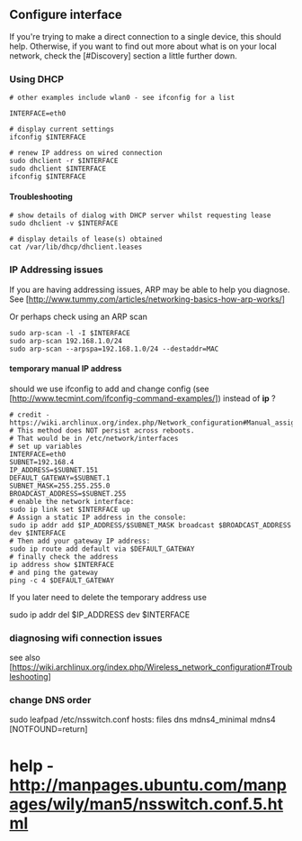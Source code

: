 
## Configure interface

If you're trying to make a direct connection to a single device, this should help. 
Otherwise, if you want to find out more about what is on your local network, 
check the [#Discovery] section a little further down.

### Using DHCP


```
# other examples include wlan0 - see ifconfig for a list

INTERFACE=eth0

# display current settings
ifconfig $INTERFACE

# renew IP address on wired connection
sudo dhclient -r $INTERFACE
sudo dhclient $INTERFACE
ifconfig $INTERFACE
```

#### Troubleshooting
```
# show details of dialog with DHCP server whilst requesting lease
sudo dhclient -v $INTERFACE

# display details of lease(s) obtained
cat /var/lib/dhcp/dhclient.leases
```

### IP Addressing issues

If you are having addressing issues, ARP may be able to help you diagnose. See 
[http://www.tummy.com/articles/networking-basics-how-arp-works/]

Or perhaps check using an ARP scan
```
sudo arp-scan -l -I $INTERFACE
sudo arp-scan 192.168.1.0/24
sudo arp-scan --arpspa=192.168.1.0/24 --destaddr=MAC
```
#### temporary manual IP address

should we use ifconfig to add and change config (see [http://www.tecmint.com/ifconfig-command-examples/]) instead of **ip** ?

```
# credit - https://wiki.archlinux.org/index.php/Network_configuration#Manual_assignment
# This method does NOT persist across reboots. 
# That would be in /etc/network/interfaces
# set up variables
INTERFACE=eth0
SUBNET=192.168.4
IP_ADDRESS=$SUBNET.151
DEFAULT_GATEWAY=$SUBNET.1
SUBNET_MASK=255.255.255.0
BROADCAST_ADDRESS=$SUBNET.255
# enable the network interface:
sudo ip link set $INTERFACE up
# Assign a static IP address in the console:
sudo ip addr add $IP_ADDRESS/$SUBNET_MASK broadcast $BROADCAST_ADDRESS dev $INTERFACE
# Then add your gateway IP address:
sudo ip route add default via $DEFAULT_GATEWAY
# finally check the address
ip address show $INTERFACE
# and ping the gateway
ping -c 4 $DEFAULT_GATEWAY
```

If you later need to delete the temporary address use

 sudo ip addr del $IP_ADDRESS dev $INTERFACE


### diagnosing wifi connection issues

see also [https://wiki.archlinux.org/index.php/Wireless_network_configuration#Troubleshooting]

### change DNS order

sudo leafpad /etc/nsswitch.conf
hosts:          files dns mdns4_minimal mdns4 [NOTFOUND=return]
# help - http://manpages.ubuntu.com/manpages/wily/man5/nsswitch.conf.5.html

